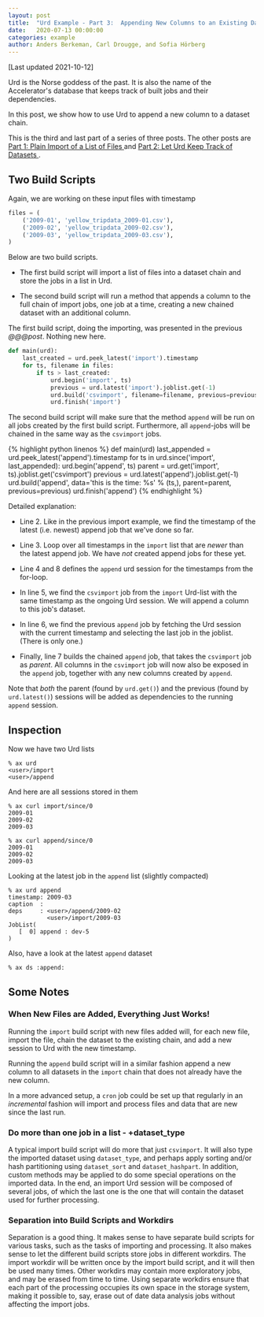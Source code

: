 ```yaml
---
layout: post
title:  "Urd Example - Part 3:  Appending New Columns to an Existing Dataset Chain"
date:   2020-07-13 00:00:00
categories: example
author: Anders Berkeman, Carl Drougge, and Sofia Hörberg
---
```

[Last updated 2021-10-12]

Urd is the Norse goddess of the past.  It is also the name of the
Accelerator's database that keeps track of built jobs and their
dependencies.

In this post, we show how to use Urd to append a new column to a
dataset chain.

This is the third and last part of a series of three posts.  The other
posts are [Part 1: Plain Import of a List of Files ](/example/2020/07/13/urd1.html) and
[Part 2: Let Urd Keep Track of Datasets ](/example/2020/07/13/urd2.html).



## Two Build Scripts

Again, we are working on these input files with timestamp

```python
files = (
    ('2009-01', 'yellow_tripdata_2009-01.csv'),
    ('2009-02', 'yellow_tripdata_2009-02.csv'),
    ('2009-03', 'yellow_tripdata_2009-03.csv'),
)
```



Below are two build scripts.

  - The first build script will import a list of files into a dataset
  chain and store the jobs in a list in Urd.

  - The second build script will run a method that appends a column to
  the full chain of import jobs, one job at a time, creating a new
  chained dataset with an additional column.


The first build script, doing the importing, was presented in the
previous *@@@post*.  Nothing new here.

```python
def main(urd):
    last_created = urd.peek_latest('import').timestamp
    for ts, filename in files:
        if ts > last_created:
            urd.begin('import', ts)
            previous = urd.latest('import').joblist.get(-1)
            urd.build('csvimport', filename=filename, previous=previous)
            urd.finish('import')
```

The second build script will make sure that the method `append` will
be run on all jobs created by the first build script.  Furthermore,
all `append`-jobs will be chained in the same way as the `csvimport`
jobs.

{% highlight python linenos %}
def main(urd)
    last_appended = urd.peek_latest('append').timestamp
    for ts in urd.since('import', last_appended):
        urd.begin('append', ts)
        parent = urd.get('import', ts).joblist.get('csvimport')
        previous = urd.latest('append').joblist.get(-1)
        urd.build('append', data='this is the time: %s' % (ts,), parent=parent, previous=previous)
        urd.finish('append')
{% endhighlight %}

Detailed explanation:

  - Line 2.  Like in the previous import example, we find the
    timestamp of the latest (i.e. newest) append job that we've done
    so far.

  - Line 3.  Loop over all timestamps in the `import` list that are
  *newer* than the latest append job.  We have *not* created append
  jobs for these yet.

  - Line 4 and 8 defines the `append` urd session for the timestamps
    from the for-loop.

  - In line 5, we find the `csvimport` job from the `import` Urd-list
    with the same timestamp as the ongoing Urd session.  We will
    append a column to this job's dataset.

  - In line 6, we find the previous `append` job by fetching the Urd
    session with the current timestamp and selecting the last job in
    the joblist.  (There is only one.)

  - Finally, line 7 builds the chained `append` job, that takes the
    `csvimport` job as *parent*.  All columns in the `csvimport` job
    will now also be exposed in the `append` job, together with any
    new columns created by `append`.

Note that *both* the parent (found by `urd.get()`) and the previous
(found by `urd.latest()`) sessions will be added as dependencies to
the running `append` session.



## Inspection

Now we have two Urd lists

```
% ax urd
<user>/import
<user>/append
```

And here are all sessions stored in them

```
% ax curl import/since/0
2009-01
2009-02
2009-03

% ax curl append/since/0
2009-01
2009-02
2009-03
```

Looking at the latest job in the `append` list (slightly compacted)

```
% ax urd append
timestamp: 2009-03
caption  :
deps     : <user>/append/2009-02
           <user>/import/2009-03
JobList(
   [  0] append : dev-5
)
```

Also, have a look at the latest `append` dataset

```
% ax ds :append:
```



## Some Notes

### When New Files are Added, Everything Just Works!

Running the `import` build script with new files added will, for each
new file, import the file, chain the dataset to the existing
chain, and add a new session to Urd with the new timestamp.

Running the `append` build script will in a similar fashion append a
new column to all datasets in the `import` chain that does not already
have the new column.

In a more advanced setup, a `cron` job could be set up that regularly
in an *incremental* fashion will import and process files and data
that are new since the last run.



### Do more than one job in a list - +dataset_type

A typical import build script will do more that just `csvimport`.  It
will also type the imported dataset using `dataset_type`, and perhaps
apply sorting and/or hash partitioning using `dataset_sort` and
`dataset_hashpart`.  In addition, custom methods may be applied to do
some special operations on the imported data.  In the end, an import
Urd session will be composed of several jobs, of which the last one is
the one that will contain the dataset used for further processing.



### Separation into Build Scripts and Workdirs

Separation is a good thing.  It makes sense to have separate build
scripts for various tasks, such as the tasks of importing and
processing.  It also makes sense to let the different build scripts
store jobs in different workdirs.  The import workdir will be written
once by the import build script, and it will then be used many times.
Other workdirs may contain more exploratory jobs, and may be erased
from time to time.  Using separate workdirs ensure that each part of
the processing occupies its own space in the storage system, making it
possible to, say, erase out of date data analysis jobs without
affecting the import jobs.



